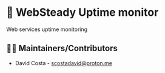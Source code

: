 # 🧙 WebSteady Uptime monitor

Web services uptime monitoring

## 👨‍💻 Maintainers/Contributors

* David Costa - [scostadavid@proton.me](mailto:scostadavid@proton.me)